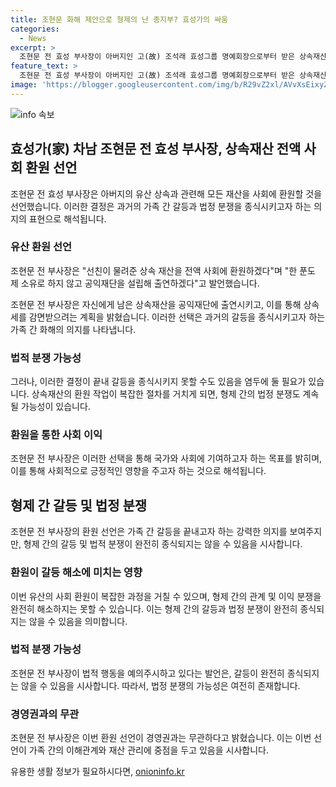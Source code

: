 ```yaml
---
title: 조현문 화해 제안으로 형제의 난 종지부? 효성가의 싸움
categories:
  - News
excerpt: >
  조현문 전 효성 부사장이 아버지인 고(故) 조석래 효성그룹 명예회장으로부터 받은 상속재산을 전액 사회에 환원하겠다고 선언했다. 그는 공익재단을 설립하여 상속재산을 출연할 것이라고 밝히며, 형제 간 갈등을 끝내고 화해하겠다는 의지를 표명했다. 그러나 계열 분리와 지분 정리를 통한 갈등 해소는 여전히 쉬운 일이 아닌 것으로 보인다. 또한, 형제 간 법정 다툼의 가능성도 높다는 평가가 내려지고 있다. 공동상속인의 협조가 필수적인 상황에서, 효성그룹은 조 전 부사장의 요구에 공식적으로 반응하지 않고 있다. 지분 정리를 통한 계열 분리 요구로 인해 형제 간 갈등의 종결이 쉬운 일은 아니라는 분석이 나오고 있다.
feature_text: >
  조현문 전 효성 부사장이 아버지인 고(故) 조석래 효성그룹 명예회장으로부터 받은 상속재산을 전액 사회에 환원하겠다고 선언했다. 그는 공익재단을 설립하여 상속재산을 출연할 것이라고 밝히며, 형제 간 갈등을 끝내고 화해하겠다는 의지를 표명했다. 그러나 계열 분리와 지분 정리를 통한 갈등 해소는 여전히 쉬운 일이 아닌 것으로 보인다. 또한, 형제 간 법정 다툼의 가능성도 높다는 평가가 내려지고 있다. 공동상속인의 협조가 필수적인 상황에서, 효성그룹은 조 전 부사장의 요구에 공식적으로 반응하지 않고 있다. 지분 정리를 통한 계열 분리 요구로 인해 형제 간 갈등의 종결이 쉬운 일은 아니라는 분석이 나오고 있다.
image: 'https://blogger.googleusercontent.com/img/b/R29vZ2xl/AVvXsEixyZcFfHzMRdzZMjFBmAUKJYCLCGyLL1o632UiGVXcaFdKo_bkvkuCioo0uUKlGfBVcT3P84aROyZIXSBEx3Aw5nCQ3pTgDom1WDC4m8eifvWiAmWEEVb4x6G_l8C0QH225ldMjyaFvpxGEBGNO37VmDTDMHGhJPq73UglMfDca1-0aw/s1600/blogspot.png'
---
```


<p><img src="https://blogger.googleusercontent.com/img/b/R29vZ2xl/AVvXsEixyZcFfHzMRdzZMjFBmAUKJYCLCGyLL1o632UiGVXcaFdKo_bkvkuCioo0uUKlGfBVcT3P84aROyZIXSBEx3Aw5nCQ3pTgDom1WDC4m8eifvWiAmWEEVb4x6G_l8C0QH225ldMjyaFvpxGEBGNO37VmDTDMHGhJPq73UglMfDca1-0aw/s1600/blogspot.png" alt="info 속보" /></p>

<h2 data-ke-size="size26">효성가(家) 차남 조현문 전 효성 부사장, 상속재산 전액 사회 환원 선언</h2>

<p data-ke-size="size16">조현문 전 효성 부사장은 아버지의 유산 상속과 관련해 모든 재산을 사회에 환원할 것을 선언했습니다. 이러한 결정은 과거의 가족 간 갈등과 법정 분쟁을 종식시키고자 하는 의지의 표현으로 해석됩니다.</p>

<h3>유산 환원 선언</h3>

<p data-ke-size="size16">조현문 전 부사장은 "선친이 물려준 상속 재산을 전액 사회에 환원하겠다"며 "한 푼도 제 소유로 하지 않고 공익재단을 설립해 출연하겠다"고 발언했습니다.</p>

<p data-ke-size="size16">조현문 전 부사장은 자신에게 남은 상속재산을 공익재단에 출연시키고, 이를 통해 상속세를 감면받으려는 계획을 밝혔습니다. 이러한 선택은 과거의 갈등을 종식시키고자 하는 가족 간 화해의 의지를 나타냅니다.</p>

<h3>법적 분쟁 가능성</h3>

<p data-ke-size="size16">그러나, 이러한 결정이 끝내 갈등을 종식시키지 못할 수도 있음을 염두에 둘 필요가 있습니다. 상속재산의 환원 작업이 복잡한 절차를 거치게 되면, 형제 간의 법정 분쟁도 계속될 가능성이 있습니다.</p>

<h3>환원을 통한 사회 이익</h3>

<p data-ke-size="size16">조현문 전 부사장은 이러한 선택을 통해 국가와 사회에 기여하고자 하는 목표를 밝히며, 이를 통해 사회적으로 긍정적인 영향을 주고자 하는 것으로 해석됩니다.</p>

<h2 data-ke-size="size26">형제 간 갈등 및 법정 분쟁</h2>

<p data-ke-size="size16">조현문 전 부사장의 환원 선언은 가족 간 갈등을 끝내고자 하는 강력한 의지를 보여주지만, 형제 간의 갈등 및 법적 분쟁이 완전히 종식되지는 않을 수 있음을 시사합니다.</p>

<h3>환원이 갈등 해소에 미치는 영향</h3>

<p data-ke-size="size16">이번 유산의 사회 환원이 복잡한 과정을 거칠 수 있으며, 형제 간의 관계 및 이익 분쟁을 완전히 해소하지는 못할 수 있습니다. 이는 형제 간의 갈등과 법정 분쟁이 완전히 종식되지는 않을 수 있음을 의미합니다.</p>

<h3>법적 분쟁 가능성</h3>

<p data-ke-size="size16">조현문 전 부사장이 법적 행동을 예의주시하고 있다는 발언은, 갈등이 완전히 종식되지는 않을 수 있음을 시사합니다. 따라서, 법정 분쟁의 가능성은 여전히 존재합니다.</p>

<h3>경영권과의 무관</h3>

<p data-ke-size="size16">조현문 전 부사장은 이번 환원 선언이 경영권과는 무관하다고 밝혔습니다. 이는 이번 선언이 가족 간의 이해관계와 재산 관리에 중점을 두고 있음을 시사합니다.</p>
유용한 생활 정보가 필요하시다면, <a href="https://onioninfo.kr" rel="dofollow">onioninfo.kr</a>


